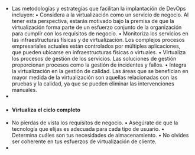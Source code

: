- Las metodologías y estrategias que facilitan la implantación de DevOps incluyen:
  • Considera a la virtualización como un servicio de negocio. Al tener esta
  perspectiva, estarás motivado bajo la premisa de que la virtualización forma
  parte de un esfuerzo conjunto de la organización para cumplir con los
  requisitos de negocio.
  • Monitoriza los servicios en las infraestructuras físicas y de virtualización. Los
  complejos procesos empresariales actuales están controlados por múltiples
  aplicaciones, que pueden ubicarse en infraestructuras físicas o virtuales.
  • Virtualiza los procesos de gestión de los servicios. Las soluciones de gestión
  proporcionan procesos como la gestión de incidentes y fallos.
  • Integra la virtualización en la gestión de calidad. Las áreas que se benefician
  en mayor medida de la virtualización son aquellas relacionadas con las
  pruebas y la calidad, ya que se pueden eliminar las intervenciones manuales.
-
- #### Virtualiza el ciclo completo
- No pierdas de vista los requisitos de negocio.
  • Asegúrate de que la tecnología que elijas es adecuada para cada tipo de usuario.
  • Determina cuáles son tus necesidades de almacenamiento.
  • No olvides ser coherente en tus esfuerzos de virtualización de cliente.
-